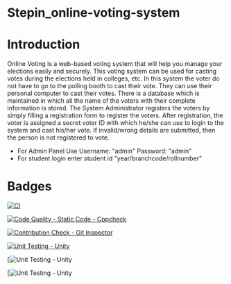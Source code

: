 # Stepin_online-voting-system

# Introduction

Online Voting is a web-based voting system that will help you manage your elections easily and securely. This voting system can be used for casting votes during the elections held in colleges, etc. In this system the voter do not have to go to the polling booth to cast their vote. They can use their personal computer to cast their votes. There is a database which is maintained in which all the name of the voters with their complete information is stored. The System Administrator registers the voters by simply filling a registration form to register the voters. After registration, the voter is assigned a secret voter ID with which he/she can use to login to the system and cast his/her vote. If invalid/wrong details are submitted, then the person is not registered to vote. 


* For Admin Panel Use Username: "admin" Password: "admin"
* For student login enter student id "year/branchcode/rollnumber"

# Badges


[![CI](https://github.com/harshithasnayaka/Stepin_online-voting-system/actions/workflows/main.yml/badge.svg)](https://github.com/harshithasnayaka/Stepin_online-voting-system/actions/workflows/main.yml)

[![Code Quality - Static Code - Cppcheck](https://github.com/harshithasnayaka/Stepin_online-voting-system/actions/workflows/cppcheck.yml/badge.svg)](https://github.com/harshithasnayaka/Stepin_online-voting-system/actions/workflows/cppcheck.yml)


[![Contribution Check - Git Inspector](https://github.com/harshithasnayaka/Stepin_online-voting-system/actions/workflows/gitinspector.yml/badge.svg)](https://github.com/harshithasnayaka/Stepin_online-voting-system/actions/workflows/gitinspector.yml)

[![Unit Testing - Unity](https://github.com/harshithasnayaka/Stepin_online-voting-system/actions/workflows/unity.yml/badge.svg)](https://github.com/harshithasnayaka/Stepin_online-voting-system/actions/workflows/unity.yml)

[![Unit Testing - Unity](https://www.code-inspector.com/project/27801/score/svg)

[![Unit Testing - Unity](https://www.code-inspector.com/project/27801/status/svg)
